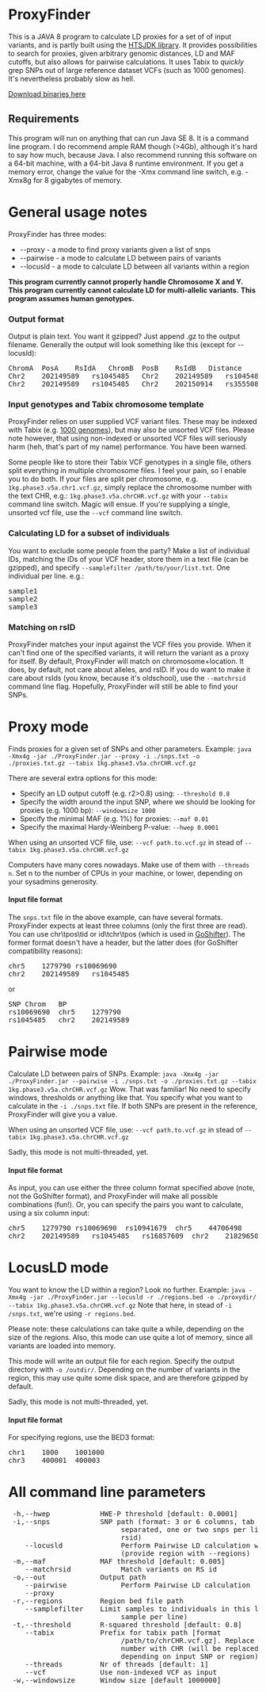 # ProxyFinder
This is a JAVA 8 program to calculate LD proxies for a set of of input variants, and is partly built using the [HTSJDK library](https://github.com/samtools/htsjdk). It provides possibilities to search for proxies, given arbitrary genomic distances, LD and MAF cutoffs, but also allows for pairwise calculations. It uses Tabix to *quickly* grep SNPs out of large reference dataset VCFs (such as 1000 genomes). It's nevertheless probably slow as hell.

[Download binaries here](https://github.com/immunogenomics/harmjan/releases/latest)

## Requirements
This program will run on anything that can run Java SE 8. It is a command line program. I do recommend ample RAM though (>4Gb), although it's hard to say how much, because Java. I also recommend running this software on a 64-bit machine, with a 64-bit Java 8 runtime environment. If you get a memory error, change the value for the -Xmx command line switch, e.g. -Xmx8g for 8 gigabytes of memory.

# General usage notes
ProxyFinder has three modes:
* --proxy - a mode to find proxy variants given a list of snps
* --pairwise - a mode to calculate LD between pairs of variants
* --locusld - a mode to calculate LD between all variants within a region

**This program currently cannot properly handle Chromosome X and Y.**
**This program currently cannot calculate LD for multi-allelic variants.**
**This program assumes human genotypes.**

### Output format
Output is plain text. You want it gzipped? Just append .gz to the output filename. Generally the output will look something like this (except for --locusld):

<pre>
ChromA	PosA	RsIdA	ChromB	PosB	RsIdB	Distance	RSquared	Dprime
Chr2	202149589	rs1045485	Chr2	202149589	rs1045485	0	0.9999999999999981	0.999999999999999
Chr2	202149589	rs1045485	Chr2	202150914	rs35550815	1325	0.9999999999999981	0.999999999999999
</pre>

### Input genotypes and Tabix chromosome template
ProxyFinder relies on user supplied VCF variant files. These may be indexed with Tabix (e.g. [1000 genomes](http://bochet.gcc.biostat.washington.edu/beagle/1000_Genomes_phase3_v5a/individual_chromosomes/)), but may also be unsorted VCF files. Please note however, that using non-indexed or unsorted VCF files will seriously harm (heh, that's part of my name) performance. You have been warned.

Some people like to store their Tabix VCF genotypes in a single file, others split everything in multiple chromosome files. I feel your pain, so I enable you to do both. If your files are split per chromosome, e.g. ``1kg.phase3.v5a.chr1.vcf.gz``, simply replace the chromosome number with the text CHR, e.g.: ``1kg.phase3.v5a.chrCHR.vcf.gz`` with your ``--tabix`` command line switch. Magic will ensue. If you're supplying a single, unsorted vcf file, use the ``--vcf`` command line switch.

### Calculating LD for a subset of individuals
You want to exclude some people from the party? Make a list of individual IDs, matching the IDs of your VCF header, store them in a text file (can be gzipped), and specify ``--samplefilter /path/to/your/list.txt``. One individual per line. e.g.:
<pre>
sample1
sample2
sample3
</pre>

### Matching on rsID
ProxyFinder matches your input against the VCF files you provide. When it can't find one of the specified variants, it will return the variant as a proxy for itself. By default, ProxyFinder will match on chromosome+location. It does, by default, not care about alleles, and rsID. If you do want to make it care about rsIds (you know, because it's oldschool), use the ```--matchrsid``` command line flag. Hopefully, ProxyFinder will still be able to find your SNPs. 

# Proxy mode
Finds proxies for a given set of SNPs and other parameters. Example:
``java -Xmx4g -jar ./ProxyFinder.jar --proxy -i ./snps.txt -o ./proxies.txt.gz --tabix 1kg.phase3.v5a.chrCHR.vcf.gz``

There are several extra options for this mode: 
* Specify an LD output cutoff (e.g. r2>0.8) using:  ``--threshold 0.8``
* Specify the width around the input SNP, where we should be looking for proxies (e.g. 1000 bp): ``--windowsize 1000`` 
* Specify the minimal MAF (e.g. 1%) for proxies: ``--maf 0.01``
* Specify the maximal Hardy-Weinberg P-value: ``--hwep 0.0001``
 
When using an unsorted VCF file, use: ``--vcf path.to.vcf.gz`` in stead of ``--tabix 1kg.phase3.v5a.chrCHR.vcf.gz``

Computers have many cores nowadays. Make use of them with ``--threads n``. Set n to the number of CPUs in your machine, or lower, depending on your sysadmins generosity.

#### Input file format
The ``snps.txt`` file in the above example, can have several formats. ProxyFinder expects at least three columns (only the first three are read). You can use chr\tpos\tid or id\tchr\tpos (which is used in [GoShifter](https://github.com/immunogenomics/goshifter)). The former format doesn't have a header, but the latter does (for GoShifter compatibility reasons):
<pre>
chr5	1279790	rs10069690
chr2	202149589	rs1045485
</pre>

or

<pre>
SNP	Chrom	BP
rs10069690	chr5	1279790
rs1045485	chr2	202149589
</pre>

# Pairwise mode
Calculate LD between pairs of SNPs. Example: 
``java -Xmx4g -jar ./ProxyFinder.jar --pairwise -i ./snps.txt -o ./proxies.txt.gz --tabix 1kg.phase3.v5a.chrCHR.vcf.gz``
Wow. That was familiar! No need to specify windows, thresholds or anything like that. You specify what you want to calculate in the ```-i ./snps.txt``` file. If both SNPs are present in the reference, ProxyFinder will give you a value.

When using an unsorted VCF file, use: ``--vcf path.to.vcf.gz`` in stead of ``--tabix 1kg.phase3.v5a.chrCHR.vcf.gz``

Sadly, this mode is not multi-threaded, yet.

#### Input file format
As input, you can use either the three column format specified above (note, not the GoShifter format), and ProxyFinder will make all possible combinations (fun!). Or, you can specify the pairs you want to calculate, using a six column input:
<pre>
chr5	1279790	rs10069690	rs10941679	chr5	44706498
chr2	202149589	rs1045485	rs16857609	chr2	218296508
</pre>

# LocusLD mode
You want to know the LD within a region? Look no further. Example:
``java -Xmx4g -jar ./ProxyFinder.jar --locusld -r ./regions.bed -o ./proxydir/ --tabix 1kg.phase3.v5a.chrCHR.vcf.gz``
Note that here, in stead of ```-i /snps.txt```, we're using ```-r regions.bed```. 

Please note: these calculations can take quite a while, depending on the size of the regions. Also, this mode can use quite a lot of memory, since all variants are loaded into memory.

This mode will write an output file for each region. Specify the output directory with ``-o /outdir/``. Depending on the number of variants in the region, this may use quite some disk space, and are therefore gzipped by default.

Sadly, this mode is not multi-threaded, yet.

#### Input file format
For specifying regions, use the BED3 format:
<pre>
chr1	1000	1001000
chr3	400001	400003
</pre>

# All command line parameters
<pre>
 -h,--hwep <arg>           HWE-P threshold [default: 0.0001]
 -i,--snps <arg>           SNP path (format: 3 or 6 columns, tab
                           separated, one or two snps per line: chr pos
                           rsid)
    --locusld              Perform Pairwise LD calculation within a region
                           (provide region with --regions)
 -m,--maf <arg>            MAF threshold [default: 0.005]
    --matchrsid            Match variants on RS id
 -o,--out <arg>            Output path
    --pairwise             Perform Pairwise LD calculation
    --proxy
 -r,--regions <arg>        Region bed file path
    --samplefilter <arg>   Limit samples to individuals in this list (one
                           sample per line)
 -t,--threshold <arg>      R-squared threshold [default: 0.8]
    --tabix <arg>          Prefix for tabix path [format
                           /path/to/chrCHR.vcf.gz]. Replace the chromosome
                           number with CHR (will be replaced by chr number
                           depending on input SNP or region).
    --threads <arg>        Nr of threads [default: 1]
    --vcf <arg>            Use non-indexed VCF as input
 -w,--windowsize <arg>     Window size [default 1000000]
</pre>







